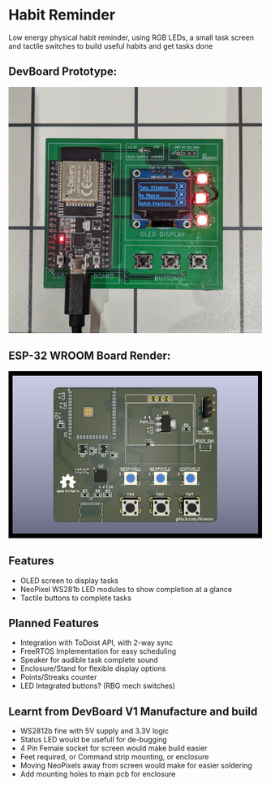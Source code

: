 # Habit Reminder
Low energy physical habit reminder, using RGB LEDs, a small task screen and tactile switches to build useful habits and get tasks done

## DevBoard Prototype:
<img src="/assets/images/Habit_tracker_devboardv1.jpg" width="500">

## ESP-32 WROOM Board Render:
<img src="/assets/images/HabitReminderOLED_pcb_render.png" width="500">

## Features
- OLED screen to display tasks
- NeoPixel WS281b LED modules to show completion at a glance
- Tactile buttons to complete tasks
## Planned Features
- Integration with ToDoist API, with 2-way sync
- FreeRTOS Implementation for easy scheduling
- Speaker for audible task complete sound
- Enclosure/Stand for flexible display options
- Points/Streaks counter
- LED Integrated buttons? (RBG mech switches)

## Learnt from DevBoard V1 Manufacture and build
- WS2812b fine with 5V supply and 3.3V logic
- Status LED would be usefull for de-bugging
- 4 Pin Female socket for screen would make build easier
- Feet required, or Command strip mounting, or enclosure
- Moving NeoPixels away from screen would make for easier soldering
- Add mounting holes to main pcb for enclosure
